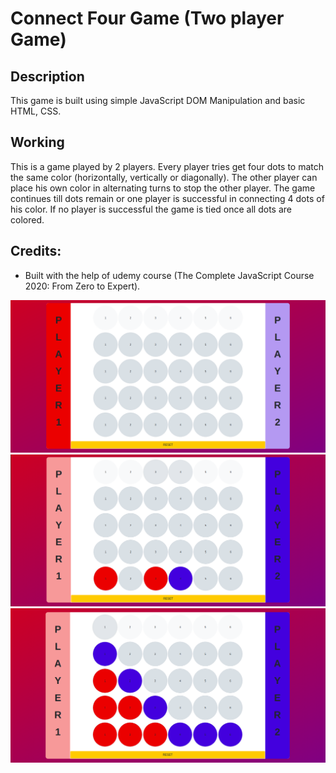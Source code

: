 # Connect Four Game (Two player Game)

## Description
This game is built using simple JavaScript DOM Manipulation and basic HTML, CSS.

## Working
This is a game played by 2 players. Every player tries get four dots to match the same color (horizontally, vertically or diagonally). The other player can place his own color in alternating turns to stop the other player. The game continues till dots remain or one player is successful in connecting 4 dots of his color. If no player is successful the game is tied once all dots are colored.

## Credits:
   * Built with the help of udemy course (The Complete JavaScript Course 2020: From Zero to Expert).

![start](Images/start_.png)
![mid](Images/mid_.png)
![end](Images/end_.png)